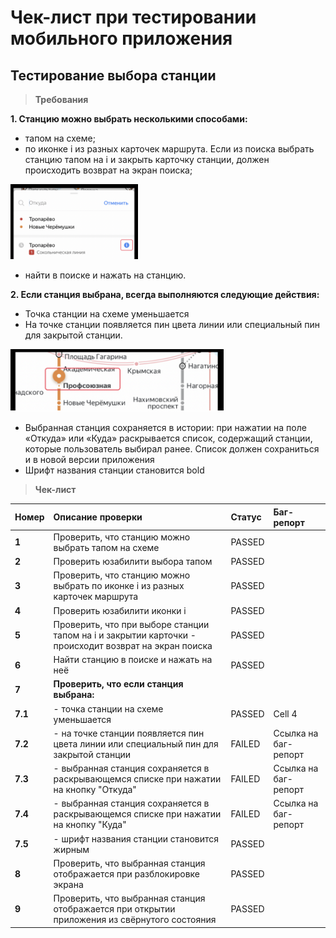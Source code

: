 # Чек-лист при тестировании мобильного приложения
## Тестирование выбора станции

> **Требования**

**1. Станцию можно выбрать несколькими способами:**
- тапом на схеме;
- по иконке i из разных карточек маршрута. Если из поиска выбрать станцию тапом на i и закрыть карточку станции, должен происходить возврат на экран поиска; 
<img src="../images/p2.png" height="120">

- найти в поиске и нажать на станцию.

**2. Если станция выбрана, всегда выполняются следующие действия:**
- Точка станции на схеме уменьшается
- На точке станции появляется пин цвета линии или специальный пин для закрытой станции. 
<img src="../images/p3.png" height="100">

- Выбранная станция сохраняется в истории: при нажатии на поле «Откуда» или «Куда» раскрывается список, содержащий станции, которые пользователь выбирал ранее. Список должен сохраниться и в новой версии приложения
- Шрифт названия станции становится bold

> **Чек-лист**

| **Номер**  | **Описание проверки**  | **Статус**  | **Баг-репорт**  |
|:----------|:----------|:----------|:----------|
| **1**    | Проверить, что станцию можно выбрать тапом на схеме    | PASSED    |     |
| **2**    | Проверить юзабилити выбора тапом    | PASSED    |     |
| **3**    | Проверить, что станцию можно выбрать по иконке i из разных карточек маршрута    | PASSED    |     |
| **4**    | Проверить юзабилити иконки i    | PASSED     |     |
| **5**    | Проверить, что при выборе станции тапом на i и закрытии карточки - происходит возврат на экран поиска    | PASSED    |     |
| **6**    | Найти станцию в поиске и нажать на неё    | PASSED    |     |
| **7**    | **Проверить, что если станция выбрана:**    |    |   |
| **7.1**    |     - точка станции на схеме уменьшается    | PASSED    | Cell 4    |
| **7.2**    |     - на точке станции появляется пин цвета линии или специальный пин для закрытой станции    | FAILED    | Ссылка на баг-репорт    |
| **7.3**    |     - выбранная станция сохраняется в раскрывающемся списке при нажатии на кнопку "Откуда"    | FAILED    | Ссылка на баг-репорт    |
| **7.4** |     - выбранная станция сохраняется в раскрывающемся списке при нажатии на кнопку "Куда" | FAILED | Ссылка на баг-репорт | |
| **7.5** |     - шрифт названия станции становится жирным | PASSED | | |
| **8** | Проверить, что выбранная станция отображается при разблокировке экрана | PASSED | | |
| **9** | Проверить, что выбранная станция отображается при открытии приложения из свёрнутого состояния | PASSED | | |


